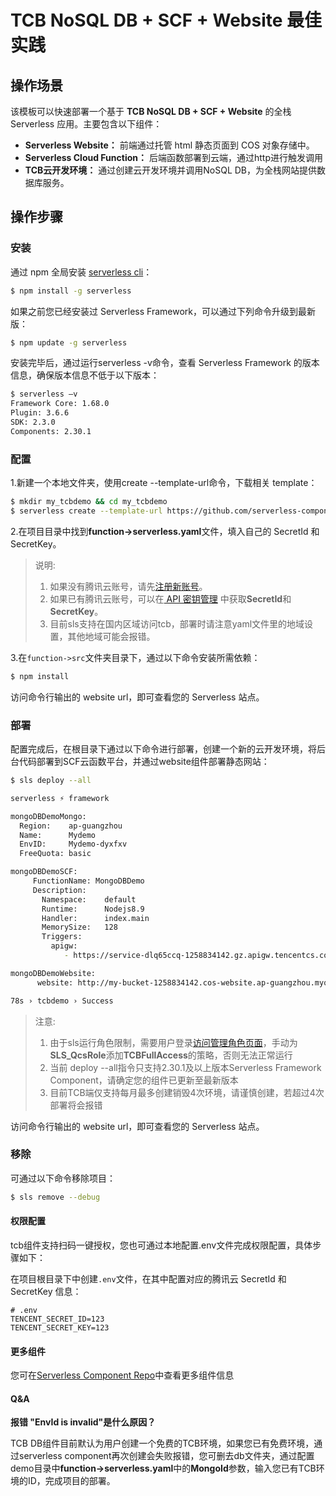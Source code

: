 # TCB NoSQL DB + SCF + Website 最佳实践

## 操作场景
   该模板可以快速部署一个基于 **TCB NoSQL DB + SCF + Website** 的全栈 Serverless 应用。主要包含以下组件：
   
   - **Serverless Website：** 前端通过托管 html 静态页面到 COS 对象存储中。
   - **Serverless Cloud Function：** 后端函数部署到云端，通过http进行触发调用
   - **TCB云开发环境：** 通过创建云开发环境并调用NoSQL DB，为全栈网站提供数据库服务。
   
## 操作步骤
   
   ### 安装
   
   通过 npm 全局安装 [serverless cli](https://github.com/serverless/serverless)：
   ```bash
   $ npm install -g serverless
   ```
   
   如果之前您已经安装过 Serverless Framework，可以通过下列命令升级到最新版：
   ```bash
   $ npm update -g serverless
   ```
   
   安装完毕后，通过运行serverless -v命令，查看 Serverless Framework 的版本信息，确保版本信息不低于以下版本：
   ```bash
   $ serverless –v
   Framework Core: 1.68.0
   Plugin: 3.6.6
   SDK: 2.3.0
   Components: 2.30.1
   ```
   
   ### 配置
   
   1.新建一个本地文件夹，使用create --template-url命令，下载相关 template：
   ```bash
   $ mkdir my_tcbdemo && cd my_tcbdemo
   $ serverless create --template-url https://github.com/serverless-components/tencent-mongodb/tree/master/example/fullstack-demo
   ```
   
   2.在项目目录中找到**function->serverless.yaml**文件，填入自己的 SecretId 和 SecretKey。
   
   >说明:
   > 1. 如果没有腾讯云账号，请先[注册新账号](https://cloud.tencent.com/register)。
   > 2. 如果已有腾讯云账号，可以在[ API 密钥管理](https://console.cloud.tencent.com/cam/capi) 中获取**SecretId**和**SecretKey**。
   > 3. 目前sls支持在国内区域访问tcb，部署时请注意yaml文件里的地域设置，其他地域可能会报错。
   
   3.在`function->src`文件夹目录下，通过以下命令安装所需依赖：
   ```bash
   $ npm install
   ```
   
   访问命令行输出的 website url，即可查看您的 Serverless 站点。
   
   ### 部署
   配置完成后，在根目录下通过以下命令进行部署，创建一个新的云开发环境，将后台代码部署到SCF云函数平台，并通过website组件部署静态网站：
   
   ```bash
   $ sls deploy --all
   
   serverless ⚡ framework

   mongoDBDemoMongo:
     Region:    ap-guangzhou
     Name:      Mydemo
     EnvID:     Mydemo-dyxfxv
     FreeQuota: basic

   mongoDBDemoSCF: 
     FunctionName: MongoDBDemo
     Description:  
       Namespace:    default
       Runtime:      Nodejs8.9
       Handler:      index.main
       MemorySize:   128
       Triggers: 
         apigw: 
            - https://service-dlq65ccq-1258834142.gz.apigw.tencentcs.com/release/users

   mongoDBDemoWebsite: 
      website: http://my-bucket-1258834142.cos-website.ap-guangzhou.myqcloud.com

   78s › tcbdemo › Success

   ```
   
   >注意: 
   >1. 由于sls运行角色限制，需要用户登录[访问管理角色页面](https://console.cloud.tencent.com/cam/role)，手动为**SLS_QcsRole**添加**TCBFullAccess**的策略，否则无法正常运行
   >2. 当前 deploy --all指令只支持2.30.1及以上版本Serverless Framework Component，请确定您的组件已更新至最新版本
   >3. 目前TCB端仅支持每月最多创建销毁4次环境，请谨慎创建，若超过4次部署将会报错
   
   访问命令行输出的 website url，即可查看您的 Serverless 站点。
   
   ### 移除
   
   可通过以下命令移除项目：
   
   ```bash
   $ sls remove --debug
   ```
   
   #### 权限配置
   tcb组件支持扫码一键授权，您也可通过本地配置.env文件完成权限配置，具体步骤如下：
   
   在项目根目录下中创建`.env`文件，在其中配置对应的腾讯云 SecretId 和 SecretKey 信息：
    
   ```text
   # .env
   TENCENT_SECRET_ID=123
   TENCENT_SECRET_KEY=123
   ```
        
   #### 更多组件
   您可在[Serverless Component Repo](https://github.com/serverless/components)中查看更多组件信息
   
   #### Q&A
   **报错 "EnvId is invalid"是什么原因？**
   
   TCB DB组件目前默认为用户创建一个免费的TCB环境，如果您已有免费环境，通过serverless component再次创建会失败报错，您可删去db文件夹，通过配置demo目录中**function->serverless.yaml**中的**MongoId**参数，输入您已有TCB环境的ID，完成项目的部署。
   



